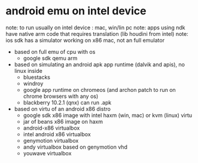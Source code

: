 # android emu on intel device

note: to  run usually  on intel device : mac, win/lin pc
note: apps using ndk have native arm code that requires translation (lib houdini from intel)
note: ios sdk has a simulator working on x86 mac, not an full emulator

- based on full emu of cpu with os
  - google sdk qemu arm
- based on simulating an android apk app runtime (dalvik and apis), no linux inside
  - bluestacks
  - windroy
  - google app runtime on chromeos (and archon patch to run on chrome browsers with any os)
  - blackberry 10.2.1 (qnx) can run .apk
- based on virtu of an android x86 distro
  - google sdk x86 image with intel haxm (win, mac) or kvm (linux) virtu
  - jar of beans x86 image on haxm
  - android-x86 virtualbox
  - intel android x86 virtualbox
  - genymotion virtualbox
  - andy virtualbox based on genymotion vhd
  - youwave virtualbox
